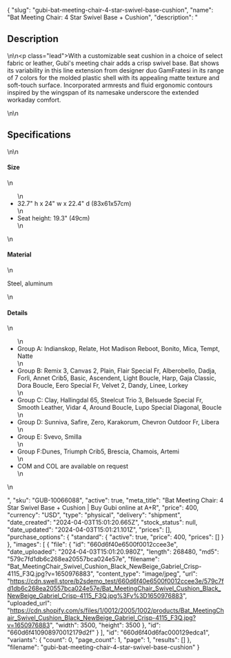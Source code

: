{
  "slug": "gubi-bat-meeting-chair-4-star-swivel-base-cushion",
  "name": "Bat Meeting Chair: 4 Star Swivel Base + Cushion",
  "description": "<h2>Description</h2>\n<!-- split -->\n<p class=\"lead\">With a customizable seat cushion in a choice of select fabric or leather, Gubi's meeting chair adds a crisp swivel base. Bat shows its variability in this line extension from designer duo GamFratesi in its range of 7 colors for the molded plastic shell with its appealing matte texture and soft-touch surface. Incorporated armrests and fluid ergonomic contours inspired by the wingspan of its namesake underscore the extended workaday comfort.</p>\n<!-- split -->\n<h2>Specifications</h2>\n<!-- split -->\n<h4>Size</h4>\n<ul>\n<li>32.7\" h x 24\" w x 22.4\" d (83x61x57cm)</li>\n<li>Seat height: 19.3\" (49cm)</li>\n</ul>\n<h4>Material</h4>\n<p>Steel, aluminum</p>\n<h4>Details</h4>\n<ul>\n<li>Group A: Indianskop, Relate, Hot Madison Reboot, Bonito, Mica, Tempt, Natte</li>\n<li>Group B: Remix 3, Canvas 2, Plain, Flair Special Fr, Alberobello, Dadja, Forli, Annet Crib5, Basic, Ascendent, Light Boucle, Harp, Gaja Classic, Dora Boucle, Eero Special Fr, Velvet 2, Dandy, Linee, Lorkey</li>\n<li>Group C: Clay, Hallingdal 65, Steelcut Trio 3, Belsuede Special Fr, Smooth Leather, Vidar 4, Around Boucle, Lupo Special Diagonal, Boucle</li>\n<li>Group D: Sunniva, Safire, Zero, Karakorum, Chevron Outdoor Fr, Libera</li>\n<li>Group E: Svevo, Smilla</li>\n<li>Group F:Dunes, Triumph Crib5, Brescia, Chamois, Artemi</li>\n<li>COM and COL are available on request</li>\n</ul>\n<ul></ul>",
  "sku": "GUB-10066088",
  "active": true,
  "meta_title": "Bat Meeting Chair: 4 Star Swivel Base + Cushion | Buy Gubi online at A+R",
  "price": 400,
  "currency": "USD",
  "type": "physical",
  "delivery": "shipment",
  "date_created": "2024-04-03T15:01:20.665Z",
  "stock_status": null,
  "date_updated": "2024-04-03T15:01:21.101Z",
  "prices": [],
  "purchase_options": {
    "standard": {
      "active": true,
      "price": 400,
      "prices": []
    }
  },
  "images": [
    {
      "file": {
        "id": "660d6f40e6500f0012ccee3e",
        "date_uploaded": "2024-04-03T15:01:20.980Z",
        "length": 268480,
        "md5": "579c7fd1db6c268ea20557bca024e57e",
        "filename": "Bat_MeetingChair_Swivel_Cushion_Black_NewBeige_Gabriel_Crisp-4115_F3Q.jpg?v=1650976883",
        "content_type": "image/jpeg",
        "url": "https://cdn.swell.store/b2sdemo_test/660d6f40e6500f0012ccee3e/579c7fd1db6c268ea20557bca024e57e/Bat_MeetingChair_Swivel_Cushion_Black_NewBeige_Gabriel_Crisp-4115_F3Q.jpg%3Fv%3D1650976883",
        "uploaded_url": "https://cdn.shopify.com/s/files/1/0012/2005/1002/products/Bat_MeetingChair_Swivel_Cushion_Black_NewBeige_Gabriel_Crisp-4115_F3Q.jpg?v=1650976883",
        "width": 3500,
        "height": 3500
      },
      "id": "660d6f410908970012179d2f"
    }
  ],
  "id": "660d6f40d6fac000129edca1",
  "variants": {
    "count": 0,
    "page_count": 1,
    "page": 1,
    "results": []
  },
  "filename": "gubi-bat-meeting-chair-4-star-swivel-base-cushion"
}